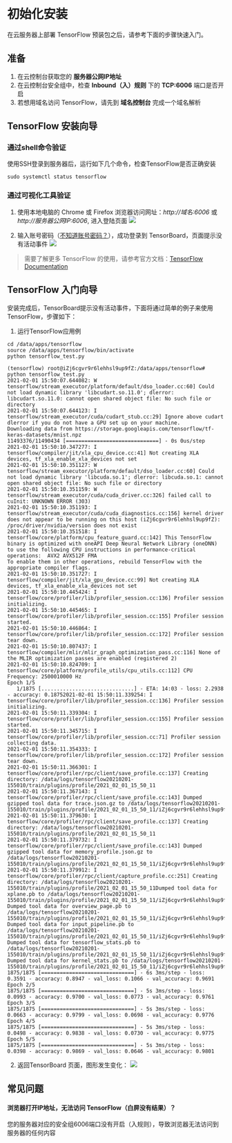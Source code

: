 # 初始化安装

在云服务器上部署 TensorFlow 预装包之后，请参考下面的步骤快速入门。

## 准备

1. 在云控制台获取您的 **服务器公网IP地址** 
2. 在云控制台安全组中，检查 **Inbound（入）规则** 下的 **TCP:6006** 端口是否开启
3. 若想用域名访问 TensorFlow，请先到 **域名控制台** 完成一个域名解析

## TensorFlow 安装向导

### 通过shell命令验证

使用SSH登录到服务器后，运行如下几个命令，检查TensorFlow是否正确安装
```
sudo systemctl status tensorflow
```

### 通过可视化工具验证
1. 使用本地电脑的 Chrome 或 Firefox 浏览器访问网址：*http://域名:6006* 或 *http://服务器公网IP:6006*, 进入登陆页面
   ![](https://libs.websoft9.com/Websoft9/DocsPicture/zh/tensorflow/tensorflow-loginonly-websoft9.png)

2. 输入账号密码（[不知道账号密码？](/zh/stack-accounts.md#rocketmq)），成功登录到 TensorBoard，页面提示没有活动事件
   ![](https://libs.websoft9.com/Websoft9/DocsPicture/zh/tensorflow/tensorflow-board-websoft9.png)

> 需要了解更多 TensorFlow 的使用，请参考官方文档：[TensorFlow Documentation](https://www.tensorflow.org/install)

## TensorFlow 入门向导

安装完成后，TensorBoard提示没有活动事件，下面将通过简单的例子来使用TensorFlow，步骤如下：
1. 运行TensorFlow应用例
```
cd /data/apps/tensorflow
source /data/apps/tensorflow/bin/activate
python tensorflow_test.py

(tensorflow) root@iZj6cgvr9r6lehhsl9up9fZ:/data/apps/tensorflow# python tensorflow_test.py
2021-02-01 15:50:07.644082: W tensorflow/stream_executor/platform/default/dso_loader.cc:60] Could not load dynamic library 'libcudart.so.11.0'; dlerror: libcudart.so.11.0: cannot open shared object file: No such file or directory
2021-02-01 15:50:07.644123: I tensorflow/stream_executor/cuda/cudart_stub.cc:29] Ignore above cudart dlerror if you do not have a GPU set up on your machine.
Downloading data from https://storage.googleapis.com/tensorflow/tf-keras-datasets/mnist.npz
11493376/11490434 [==============================] - 0s 0us/step
2021-02-01 15:50:10.347277: I tensorflow/compiler/jit/xla_cpu_device.cc:41] Not creating XLA devices, tf_xla_enable_xla_devices not set
2021-02-01 15:50:10.351127: W tensorflow/stream_executor/platform/default/dso_loader.cc:60] Could not load dynamic library 'libcuda.so.1'; dlerror: libcuda.so.1: cannot open shared object file: No such file or directory
2021-02-01 15:50:10.351159: W tensorflow/stream_executor/cuda/cuda_driver.cc:326] failed call to cuInit: UNKNOWN ERROR (303)
2021-02-01 15:50:10.351193: I tensorflow/stream_executor/cuda/cuda_diagnostics.cc:156] kernel driver does not appear to be running on this host (iZj6cgvr9r6lehhsl9up9fZ): /proc/driver/nvidia/version does not exist
2021-02-01 15:50:10.351518: I tensorflow/core/platform/cpu_feature_guard.cc:142] This TensorFlow binary is optimized with oneAPI Deep Neural Network Library (oneDNN) to use the following CPU instructions in performance-critical operations:  AVX2 AVX512F FMA
To enable them in other operations, rebuild TensorFlow with the appropriate compiler flags.
2021-02-01 15:50:10.351727: I tensorflow/compiler/jit/xla_gpu_device.cc:99] Not creating XLA devices, tf_xla_enable_xla_devices not set
2021-02-01 15:50:10.445424: I tensorflow/core/profiler/lib/profiler_session.cc:136] Profiler session initializing.
2021-02-01 15:50:10.445465: I tensorflow/core/profiler/lib/profiler_session.cc:155] Profiler session started.
2021-02-01 15:50:10.446864: I tensorflow/core/profiler/lib/profiler_session.cc:172] Profiler session tear down.
2021-02-01 15:50:10.807437: I tensorflow/compiler/mlir/mlir_graph_optimization_pass.cc:116] None of the MLIR optimization passes are enabled (registered 2)
2021-02-01 15:50:10.824709: I tensorflow/core/platform/profile_utils/cpu_utils.cc:112] CPU Frequency: 2500010000 Hz
Epoch 1/5
   1/1875 [..............................] - ETA: 14:03 - loss: 2.2938 - accuracy: 0.18752021-02-01 15:50:11.339254: I tensorflow/core/profiler/lib/profiler_session.cc:136] Profiler session initializing.
2021-02-01 15:50:11.339304: I tensorflow/core/profiler/lib/profiler_session.cc:155] Profiler session started.
2021-02-01 15:50:11.345715: I tensorflow/core/profiler/lib/profiler_session.cc:71] Profiler session collecting data.
2021-02-01 15:50:11.354333: I tensorflow/core/profiler/lib/profiler_session.cc:172] Profiler session tear down.
2021-02-01 15:50:11.366301: I tensorflow/core/profiler/rpc/client/save_profile.cc:137] Creating directory: /data/logs/tensorflow20210201-155010/train/plugins/profile/2021_02_01_15_50_11
2021-02-01 15:50:11.367143: I tensorflow/core/profiler/rpc/client/save_profile.cc:143] Dumped gzipped tool data for trace.json.gz to /data/logs/tensorflow20210201-155010/train/plugins/profile/2021_02_01_15_50_11/iZj6cgvr9r6lehhsl9up9fZ.trace.json.gz
2021-02-01 15:50:11.379630: I tensorflow/core/profiler/rpc/client/save_profile.cc:137] Creating directory: /data/logs/tensorflow20210201-155010/train/plugins/profile/2021_02_01_15_50_11
2021-02-01 15:50:11.379732: I tensorflow/core/profiler/rpc/client/save_profile.cc:143] Dumped gzipped tool data for memory_profile.json.gz to /data/logs/tensorflow20210201-155010/train/plugins/profile/2021_02_01_15_50_11/iZj6cgvr9r6lehhsl9up9fZ.memory_profile.json.gz
2021-02-01 15:50:11.379912: I tensorflow/core/profiler/rpc/client/capture_profile.cc:251] Creating directory: /data/logs/tensorflow20210201-155010/train/plugins/profile/2021_02_01_15_50_11Dumped tool data for xplane.pb to /data/logs/tensorflow20210201-155010/train/plugins/profile/2021_02_01_15_50_11/iZj6cgvr9r6lehhsl9up9fZ.xplane.pb
Dumped tool data for overview_page.pb to /data/logs/tensorflow20210201-155010/train/plugins/profile/2021_02_01_15_50_11/iZj6cgvr9r6lehhsl9up9fZ.overview_page.pb
Dumped tool data for input_pipeline.pb to /data/logs/tensorflow20210201-155010/train/plugins/profile/2021_02_01_15_50_11/iZj6cgvr9r6lehhsl9up9fZ.input_pipeline.pb
Dumped tool data for tensorflow_stats.pb to /data/logs/tensorflow20210201-155010/train/plugins/profile/2021_02_01_15_50_11/iZj6cgvr9r6lehhsl9up9fZ.tensorflow_stats.pb
Dumped tool data for kernel_stats.pb to /data/logs/tensorflow20210201-155010/train/plugins/profile/2021_02_01_15_50_11/iZj6cgvr9r6lehhsl9up9fZ.kernel_stats.pb
1875/1875 [==============================] - 6s 3ms/step - loss: 0.3591 - accuracy: 0.8947 - val_loss: 0.1066 - val_accuracy: 0.9691
Epoch 2/5
1875/1875 [==============================] - 5s 3ms/step - loss: 0.0993 - accuracy: 0.9700 - val_loss: 0.0773 - val_accuracy: 0.9761
Epoch 3/5
1875/1875 [==============================] - 5s 3ms/step - loss: 0.0663 - accuracy: 0.9799 - val_loss: 0.0698 - val_accuracy: 0.9776
Epoch 4/5
1875/1875 [==============================] - 5s 3ms/step - loss: 0.0498 - accuracy: 0.9838 - val_loss: 0.0730 - val_accuracy: 0.9775
Epoch 5/5
1875/1875 [==============================] - 5s 3ms/step - loss: 0.0398 - accuracy: 0.9869 - val_loss: 0.0646 - val_accuracy: 0.9801
```
2. 返回TensorBoard 页面，图形发生变化：
 ![](https://libs.websoft9.com/Websoft9/DocsPicture/zh/tensorflow/tensorflow-sampletest-websoft9.png)

## 常见问题

#### 浏览器打开IP地址，无法访问 TensorFlow（白屏没有结果）？

您的服务器对应的安全组6006端口没有开启（入规则），导致浏览器无法访问到服务器的任何内容